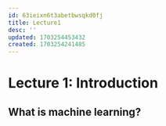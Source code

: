 ```yaml
---
id: 63ieixn6t3abetbwsqkd0fj
title: Lecture1
desc: ''
updated: 1703254453432
created: 1703254241485
---
```


# Lecture 1: Introduction

## What is machine learning?

